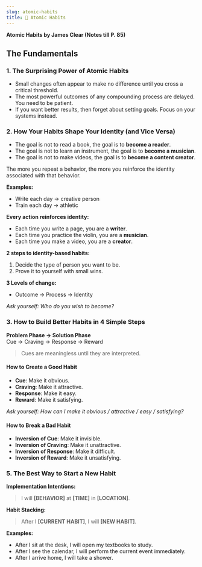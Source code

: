 ```yaml
---
slug: atomic-habits
title: 📘 Atomic Habits
---
```

**Atomic Habits by James Clear (Notes till P. 85)**

## The Fundamentals

### 1. The Surprising Power of Atomic Habits
- Small changes often appear to make no difference until you cross a critical threshold.  
- The most powerful outcomes of any compounding process are delayed. You need to be patient.  
- If you want better results, then forget about setting goals. Focus on your systems instead.  

### 2. How Your Habits Shape Your Identity (and Vice Versa)
- The goal is not to read a book, the goal is to **become a reader**.  
- The goal is not to learn an instrument, the goal is to **become a musician**.  
- The goal is not to make videos, the goal is to **become a content creator**.  

The more you repeat a behavior, the more you reinforce the identity associated with that behavior.

<!-- truncate -->

**Examples:**  
- Write each day → creative person  
- Train each day → athletic  

**Every action reinforces identity:**  
- Each time you write a page, you are a **writer**.  
- Each time you practice the violin, you are a **musician**.  
- Each time you make a video, you are a **creator**.  

**2 steps to identity-based habits:**  
1. Decide the type of person you want to be.  
2. Prove it to yourself with small wins.  

**3 Levels of change:**  
- Outcome → Process → Identity  

_Ask yourself: Who do you wish to become?_

### 3. How to Build Better Habits in 4 Simple Steps
**Problem Phase → Solution Phase**  
Cue → Craving → Response → Reward  

> Cues are meaningless until they are interpreted.  

#### How to Create a Good Habit
- **Cue**: Make it obvious.  
- **Craving**: Make it attractive.  
- **Response**: Make it easy.  
- **Reward**: Make it satisfying.  

_Ask yourself: How can I make it obvious / attractive / easy / satisfying?_  

#### How to Break a Bad Habit
- **Inversion of Cue**: Make it invisible.  
- **Inversion of Craving**: Make it unattractive.  
- **Inversion of Response**: Make it difficult.  
- **Inversion of Reward**: Make it unsatisfying.  
### 5. The Best Way to Start a New Habit
**Implementation Intentions:**  
> I will **[BEHAVIOR]** at **[TIME]** in **[LOCATION]**.  

**Habit Stacking:**  
> After I **[CURRENT HABIT]**, I will **[NEW HABIT]**.  

**Examples:**  
- After I sit at the desk, I will open my textbooks to study.  
- After I see the calendar, I will perform the current event immediately.  
- After I arrive home, I will take a shower.  